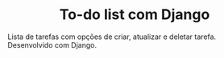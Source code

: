 <div>
  <h1 align="center">To-do list com Django</h1>
  <p>Lista de tarefas com opções de criar, atualizar e deletar tarefa. Desenvolvido com Django.</p>
</div>


